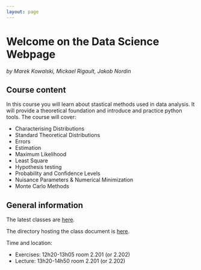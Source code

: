 ```yaml
---
layout: page
---
```

# Welcome on the Data Science Webpage

_by Marek Kowalski, Mickael Rigault, Jakob Nordin_

## Course content
In this course you will learn about stastical methods used in data analysis. It will provide a theoretical foundation and introduce and practice python tools. The course will cover:

* Characterising Distributions
* Standard Theoretical Distributions
* Errors
* Estimation
* Maximum Likelihood 
* Least Square
* Hypothesis testing
* Probability and Confidence Levels
* Nuisance Parameters & Numerical Minimization
* Monte Carlo Methods 


## General information

The latest classes are [here]({{site.baseurl}}/classes).

The directory hosting the class document is [here]({{site.googledriveurl}}).

Time and location: 

* Exercises: 12h20-13h05 room 2.201 (or 2.202)
* Lecture: 13h20-14h50 room 2.201 (or 2.202)
